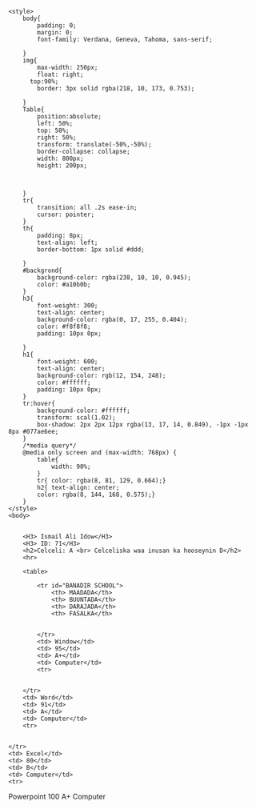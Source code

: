 
<html>
    <head>
    <meta charset="UTF-8">
    <meta name="viewport" content="width=device-width, initial-scale=1.0">
    </head>
   
    <style>
        body{
            padding: 0;
            margin: 0;
            font-family: Verdana, Geneva, Tahoma, sans-serif;

        }
        img{
            max-width: 250px;
            float: right;
          top:90%;
            border: 3px solid rgba(218, 10, 173, 0.753);

        }
        Table{
            position:absolute;
            left: 50%;
            top: 50%;
            right: 50%;
            transform: translate(-50%,-50%);
            border-collapse: collapse;
            width: 800px;
            height: 200px;
           
            
           
        }
        tr{
            transition: all .2s ease-in;
            cursor: pointer;
        }
        th{
            padding: 8px;
            text-align: left;
            border-bottom: 1px solid #ddd;

        }
        #backgrond{
            background-color: rgba(238, 10, 10, 0.945);
            color: #a10b0b;
        }
        h3{
            font-weight: 300;
            text-align: center;
            background-color: rgba(0, 17, 255, 0.404);
            color: #f8f8f8;
            padding: 10px 0px;
       
        }
        h1{
            font-weight: 600;
            text-align: center;
            background-color: rgb(12, 154, 248);
            color: #ffffff;
            padding: 10px 0px;
        }
        tr:hover{
            background-color: #ffffff;
            transform: scal(1.02);
            box-shadow: 2px 2px 12px rgba(13, 17, 14, 0.849), -1px -1px 8px #077ae6ee;
        }
        /*media query*/
        @media only screen and (max-width: 768px) {
            table{
                width: 90%;
            }
            tr{ color: rgba(8, 81, 129, 0.664);}
            h2{ text-align: center;
            color: rgba(8, 144, 168, 0.575);}
        }
    </style>
    <body>
     
       
        <H3> Ismail Ali Idow</H3>
        <H3> ID: 71</H3>
        <h2>Celceli: A <br> Celceliska waa inusan ka hooseynin D</h2>
        <hr>
       
        <table>

            <tr id="BANADIR SCHOOL"> 
                <th> MAADADA</th>
                <th> BUUNTADA</th>
                <th> DARAJADA</th>
                <th> FASALKA</th>
                

            </tr>
            <td> Window</td>
            <td> 95</td>
            <td> A+</td>
            <td> Computer</td>
            <tr>

           
        </tr>
        <td> Word</td>
        <td> 91</td>
        <td> A</td>
        <td> Computer</td>
        <tr>

       
    </tr>
    <td> Excel</td>
    <td> 80</td>
    <td> B</td>
    <td> Computer</td>
    <tr>

</tr>
<td> Powerpoint</td>
<td> 100</td>
<td> A+</td>
<td> Computer</td>
<tr>

